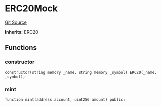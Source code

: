 # ERC20Mock
[Git Source](https://gitlab.com/csrCANTO/contracts/blob/9e6fbddb480a4292129b35049a7179a5a11f8cfc/contracts/mocks/ERC20Mock.sol)

**Inherits:**
ERC20


## Functions
### constructor


```solidity
constructor(string memory _name, string memory _symbol) ERC20(_name, _symbol);
```

### mint


```solidity
function mint(address account, uint256 amount) public;
```

